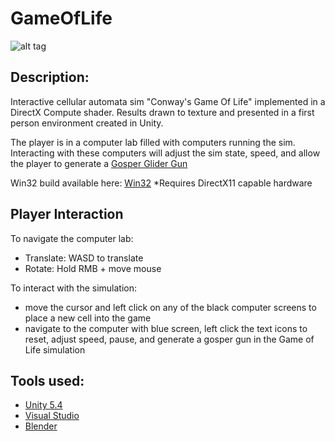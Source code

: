 # GameOfLife
![alt tag](http://jfcameron.github.io/Github/GameOfLife/Gosper.png "")

## Description:
Interactive cellular automata sim "Conway's Game Of Life" implemented in a DirectX Compute shader. Results drawn to texture and presented in a first person environment created in Unity.

The player is in a computer lab filled with computers running the sim. Interacting with these computers will adjust the sim state, speed, and allow the player to generate a [Gosper Glider Gun](https://en.wikipedia.org/wiki/Gun_%28cellular_automaton%29)

Win32 build available here: [Win32](http://jfcameron.github.io/Github/GameOfLife/GameOfLife.7z)
*Requires DirectX11 capable hardware

## Player Interaction
To navigate the computer lab:

* Translate: WASD to translate
* Rotate: Hold RMB + move mouse

To interact with the simulation:

* move the cursor and left click on any of the black computer screens to place a new cell into the game
* navigate to the computer with blue screen, left click the text icons to reset, adjust speed, pause, and generate a gosper gun in the Game of Life simulation

## Tools used:
* [Unity 5.4](https://unity3d.com/)
* [Visual Studio](https://www.visualstudio.com/)
* [Blender](https://www.blender.org/)
